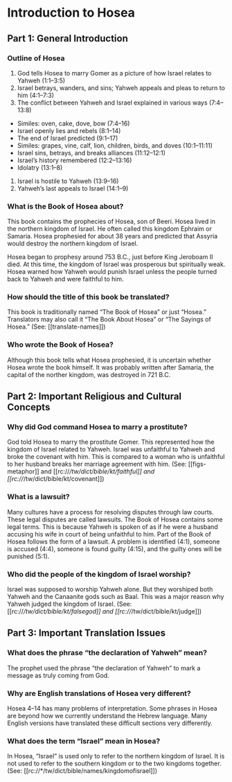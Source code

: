 # Introduction to Hosea
## Part 1: General Introduction

### Outline of Hosea

1. God tells Hosea to marry Gomer as a picture of how Israel relates to Yahweh (1:1–3:5)
1. Israel betrays, wanders, and sins; Yahweh appeals and pleas to return to him (4:1–7:3)
1. The conflict between Yahweh and Israel explained in various ways (7:4–13:8)
- Similes: oven, cake, dove, bow (7:4–16)
- Israel openly lies and rebels (8:1–14)
- The end of Israel predicted (9:1–17)
- Similes: grapes, vine, calf, lion, children, birds, and doves (10:1–11:11)
- Israel sins, betrays, and breaks alliances (11:12–12:1)
- Israel’s history remembered (12:2–13:16)
- Idolatry (13:1–8)
1. Israel is hostile to Yahweh (13:9–16)
1. Yahweh’s last appeals to Israel (14:1–9)

### What is the Book of Hosea about?

This book contains the prophecies of Hosea, son of Beeri. Hosea lived in the northern kingdom of Israel. He often called this kingdom Ephraim or Samaria. Hosea prophesied for about 38 years and predicted that Assyria would destroy the northern kingdom of Israel.

Hosea began to prophesy around 753 B.C., just before King Jeroboam II died. At this time, the kingdom of Israel was prosperous but spiritually weak. Hosea warned how Yahweh would punish Israel unless the people turned back to Yahweh and were faithful to him.

### How should the title of this book be translated?

This book is traditionally named “The Book of Hosea” or just “Hosea.” Translators may also call it “The Book About Hosea” or “The Sayings of Hosea.” (See: [[translate-names]])

### Who wrote the Book of Hosea?

Although this book tells what Hosea prophesied, it is uncertain whether Hosea wrote the book himself. It was probably written after Samaria, the capital of the norther kingdom, was destroyed in 721 B.C.

## Part 2: Important Religious and Cultural Concepts

### Why did God command Hosea to marry a prostitute?

God told Hosea to marry the prostitute Gomer. This represented how the kingdom of Israel related to Yahweh. Israel was unfaithful to Yahweh and broke the covenant with him. This is compared to a woman who is unfaithful to her husband breaks her marriage agreement with him. (See: [[figs-metaphor]] and [[rc://*/tw/dict/bible/kt/faithful]] and [[rc://*/tw/dict/bible/kt/covenant]])

### What is a lawsuit?

Many cultures have a process for resolving disputes through law courts. These legal disputes are called lawsuits. The Book of Hosea contains some legal terms. This is because Yahweh is spoken of as if he were a husband accusing his wife in court of being unfaithful to him. Part of the Book of Hosea follows the form of a lawsuit. A problem is identified (4:1), someone is accused (4:4), someone is found guilty (4:15), and the guilty ones will be punished (5:1).

### Who did the people of the kingdom of Israel worship?

Israel was supposed to worship Yahweh alone. But they worshiped both Yahweh and the Canaanite gods such as Baal. This was a major reason why Yahweh judged the kingdom of Israel. (See: [[rc://*/tw/dict/bible/kt/falsegod]] and [[rc://*/tw/dict/bible/kt/judge]])

## Part 3: Important Translation Issues

### What does the phrase “the declaration of Yahweh” mean?

The prophet used the phrase “the declaration of Yahweh” to mark a message as truly coming from God.

### Why are English translations of Hosea very different?

Hosea 4–14 has many problems of interpretation. Some phrases in Hosea are beyond how we currently understand the Hebrew language. Many English versions have translated these difficult sections very differently.

### What does the term “Israel” mean in Hosea?

In Hosea, “Israel” is used only to refer to the northern kingdom of Israel. It is not used to refer to the southern kingdom or to the two kingdoms together. (See: [[rc://*/tw/dict/bible/names/kingdomofisrael]])